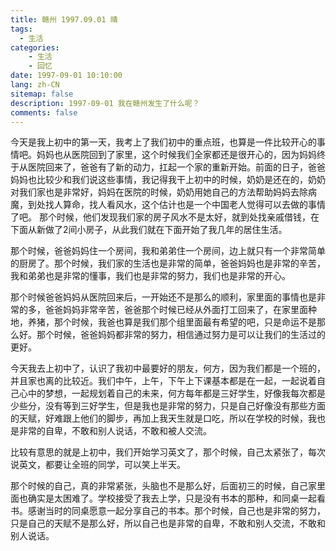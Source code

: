 ```yaml
---
title: 赣州 1997.09.01 晴
tags:
  - 生活
categories:
    - 生活
    - 回忆
date: 1997-09-01 10:10:00
lang: zh-CN
sitemap: false
description: 1997-09-01 我在赣州发生了什么呢？
comments: false
---
```


今天是我上初中的第一天，我考上了我们初中的重点班，也算是一件比较开心的事情吧。妈妈也从医院回到了家里，这个时候我们全家都还是很开心的，因为妈妈终于从医院回来了，爸爸有了新的动力，扛起一个家的重新开始。前面的日子，爸爸妈妈也比较少和我们说这些事情，我记得我干上初中的时候，奶奶是还在的，奶奶对我们家也是非常好，妈妈在医院的时候，奶奶用她自己的方法帮助妈妈去除病魔，到处找人算命，找人看风水，这个估计也是一个中国老人觉得可以去做的事情了吧。 那个时候，他们发现我们家的房子风水不是太好，就到处找亲戚借钱，在下面从新做了2间小房子，从此我们就在下面开始了我几年的居住生活。

那个时候，爸爸妈妈住一个房间，我和弟弟住一个房间，边上就只有一个非常简单的厨房了。那个时候，我们家的生活也是非常的简单，爸爸妈妈也是非常的辛苦，我和弟弟也是非常的懂事，我们也是非常的努力，我们也是非常的开心。

那个时候爸爸妈妈从医院回来后，一开始还不是那么的顺利，家里面的事情也是非常的多，爸爸妈妈非常辛苦，爸爸那个时候已经从外面打工回来了，在家里面种地，养猪，那个时候，我爸也算是我们那个组里面最有希望的吧，只是命运不是那么好。那个时候，爸爸妈妈都非常的努力，相信通过努力是可以让我们的生活过的更好。

今天我去上初中了，认识了我初中最要好的朋友，何方，因为我们都是一个班的，并且家也离的比较近。我们中午，上午，下午上下课基本都是在一起，一起说着自己心中的梦想，一起规划着自己的未来，何方每年都是三好学生，好像我每次都是少些分，没有等到三好学生，但是我也是非常的努力，只是自己好像没有那些方面的天赋，好难跟上他们的脚步，再加上我天生就是口吃，所以在学校的时候，我也是非常的自卑，不敢和别人说话，不敢和被人交流。

比较有意思的就是上初中，我们开始学习英文了，那个时候，自己太紧张了，每次说英文，都要让全班的同学，可以笑上半天。

那个时候的自己，真的非常紧张，头脑也不是那么好，后面初三的时候，自己家里面也确实是太困难了。学校接受了我去上学，只是没有书本的那种，和同桌一起看书。感谢当时的同桌愿意一起分享自己的书本。那个时候，自己也是非常的努力，只是自己的天赋不是那么好，所以自己也是非常的自卑，不敢和别人交流，不敢和别人说话。